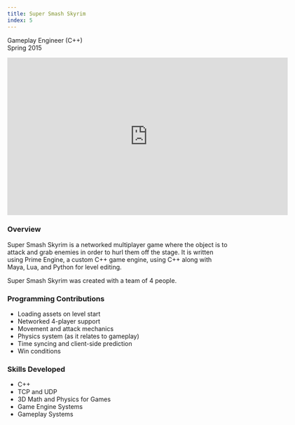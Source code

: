 ```yaml
---
title: Super Smash Skyrim
index: 5
---
```


Gameplay Engineer (C++)
<br/>
Spring 2015

<iframe src="https://youtube.com/embed/4ifTNHY9b8s" width="640" height="360" frameborder="0" allowfullscreen></iframe>

### Overview

Super Smash Skyrim is a networked multiplayer game where the object is to attack and grab enemies in order to hurl them off the stage. It is written using Prime Engine, a custom C++ game engine, using C++ along with Maya, Lua, and Python for level editing.

Super Smash Skyrim was created with a team of 4 people.

### Programming Contributions

- Loading assets on level start
- Networked 4-player support
- Movement and attack mechanics
- Physics system (as it relates to gameplay)
- Time syncing and client-side prediction
- Win conditions

### Skills Developed

- C++
- TCP and UDP
- 3D Math and Physics for Games
- Game Engine Systems
- Gameplay Systems
